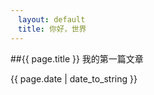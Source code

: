 ```yaml
---
　layout: default
　title: 你好，世界
---
```

##{{ page.title }}
我的第一篇文章

{{ page.date | date_to_string }}
